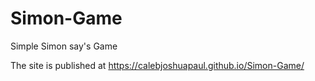 # Simon-Game
Simple Simon say's Game

 The site is published at https://calebjoshuapaul.github.io/Simon-Game/
